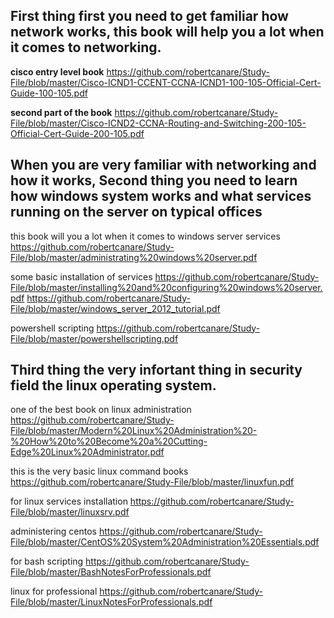 ## First thing first you need to get familiar how network works, this book will help you a lot when it comes to networking.

  **cisco entry level book**
  https://github.com/robertcanare/Study-File/blob/master/Cisco-ICND1-CCENT-CCNA-ICND1-100-105-Official-Cert-Guide-100-105.pdf

  **second part of the book**
  https://github.com/robertcanare/Study-File/blob/master/Cisco-ICND2-CCNA-Routing-and-Switching-200-105-Official-Cert-Guide-200-105.pdf

## When you are very familiar with networking and how it works, Second thing you need to learn how windows system works and what services running on the server on typical offices

  this book will you a lot when it comes to windows server services
  https://github.com/robertcanare/Study-File/blob/master/administrating%20windows%20server.pdf

  some basic installation of services
  https://github.com/robertcanare/Study-File/blob/master/installing%20and%20configuring%20windows%20server.pdf
  https://github.com/robertcanare/Study-File/blob/master/windows_server_2012_tutorial.pdf

  powershell scripting
  https://github.com/robertcanare/Study-File/blob/master/powershellscripting.pdf

## Third thing the very infortant thing in security field the linux operating system.

  one of the best book on linux administration
  https://github.com/robertcanare/Study-File/blob/master/Modern%20Linux%20Administration%20-%20How%20to%20Become%20a%20Cutting-Edge%20Linux%20Administrator.pdf

  this is the very basic linux command books
  https://github.com/robertcanare/Study-File/blob/master/linuxfun.pdf

  for linux services installation
  https://github.com/robertcanare/Study-File/blob/master/linuxsrv.pdf

  administering centos
  https://github.com/robertcanare/Study-File/blob/master/CentOS%20System%20Administration%20Essentials.pdf

  for bash scripting
  https://github.com/robertcanare/Study-File/blob/master/BashNotesForProfessionals.pdf

  linux for professional
  https://github.com/robertcanare/Study-File/blob/master/LinuxNotesForProfessionals.pdf

